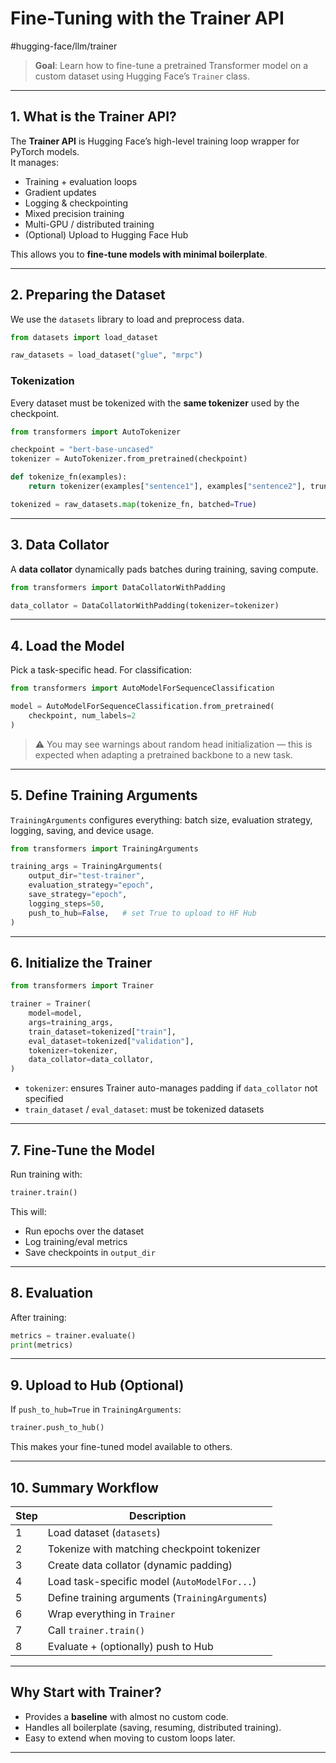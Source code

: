 # Fine-Tuning with the Trainer API
 #hugging-face/llm/trainer 

> **Goal**: Learn how to fine-tune a pretrained Transformer model on a custom dataset using Hugging Face’s `Trainer` class.

---

## 1. What is the Trainer API?

The **Trainer API** is Hugging Face’s high-level training loop wrapper for PyTorch models.  
It manages:
- Training + evaluation loops  
- Gradient updates  
- Logging & checkpointing  
- Mixed precision training  
- Multi-GPU / distributed training  
- (Optional) Upload to Hugging Face Hub  

This allows you to **fine-tune models with minimal boilerplate**.

---

## 2. Preparing the Dataset

We use the `datasets` library to load and preprocess data.

```python
from datasets import load_dataset

raw_datasets = load_dataset("glue", "mrpc")
```

### Tokenization
Every dataset must be tokenized with the **same tokenizer** used by the checkpoint.

```python
from transformers import AutoTokenizer

checkpoint = "bert-base-uncased"
tokenizer = AutoTokenizer.from_pretrained(checkpoint)

def tokenize_fn(examples):
    return tokenizer(examples["sentence1"], examples["sentence2"], truncation=True)

tokenized = raw_datasets.map(tokenize_fn, batched=True)
```

---

## 3. Data Collator

A **data collator** dynamically pads batches during training, saving compute.

```python
from transformers import DataCollatorWithPadding

data_collator = DataCollatorWithPadding(tokenizer=tokenizer)
```

---

## 4. Load the Model

Pick a task-specific head. For classification:

```python
from transformers import AutoModelForSequenceClassification

model = AutoModelForSequenceClassification.from_pretrained(
    checkpoint, num_labels=2
)
```

> ⚠️ You may see warnings about random head initialization — this is expected when adapting a pretrained backbone to a new task.

---

## 5. Define Training Arguments

`TrainingArguments` configures everything: batch size, evaluation strategy, logging, saving, and device usage.

```python
from transformers import TrainingArguments

training_args = TrainingArguments(
    output_dir="test-trainer",
    evaluation_strategy="epoch",
    save_strategy="epoch",
    logging_steps=50,
    push_to_hub=False,   # set True to upload to HF Hub
)
```

---

## 6. Initialize the Trainer

```python
from transformers import Trainer

trainer = Trainer(
    model=model,
    args=training_args,
    train_dataset=tokenized["train"],
    eval_dataset=tokenized["validation"],
    tokenizer=tokenizer,
    data_collator=data_collator,
)
```

- `tokenizer`: ensures Trainer auto-manages padding if `data_collator` not specified  
- `train_dataset` / `eval_dataset`: must be tokenized datasets  

---

## 7. Fine-Tune the Model

Run training with:

```python
trainer.train()
```

This will:
- Run epochs over the dataset  
- Log training/eval metrics  
- Save checkpoints in `output_dir`  

---

## 8. Evaluation

After training:

```python
metrics = trainer.evaluate()
print(metrics)
```

---

## 9. Upload to Hub (Optional)

If `push_to_hub=True` in `TrainingArguments`:

```python
trainer.push_to_hub()
```

This makes your fine-tuned model available to others.

---

## 10. Summary Workflow

| Step | Description |
|------|-------------|
| 1 | Load dataset (`datasets`) |
| 2 | Tokenize with matching checkpoint tokenizer |
| 3 | Create data collator (dynamic padding) |
| 4 | Load task-specific model (`AutoModelFor...`) |
| 5 | Define training arguments (`TrainingArguments`) |
| 6 | Wrap everything in `Trainer` |
| 7 | Call `trainer.train()` |
| 8 | Evaluate + (optionally) push to Hub |

---

## Why Start with Trainer?

- Provides a **baseline** with almost no custom code.  
- Handles all boilerplate (saving, resuming, distributed training).  
- Easy to extend when moving to custom loops later.  

---
